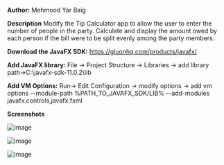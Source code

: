 **Author:** Mehmood Yar Baig

**Description**
Modify the Tip Calculator app to allow the user to enter the number of people in the party. Calculate and display the amount owed by each person if the bill were to be split evenly among the party members.

**Download the JavaFX SDK:** https://gluonhq.com/products/javafx/

**Add JavaFX library:** File -> Project Structure -> Libraries -> add library path->C:\javafx-sdk-11.0.2\lib

**Add VM Options:** Run-> Edit Configuration -> modify options -> add vm options --module-path %PATH_TO_JAVAFX_SDK/LIB% --add-modules javafx.controls,javafx.fxml



**Screenshots**


![image](https://user-images.githubusercontent.com/48985550/119401808-dd458280-bcfd-11eb-9581-7d020f00c0c0.png)

![image](https://user-images.githubusercontent.com/48985550/119401868-edf5f880-bcfd-11eb-9367-2b73faeffb90.png)

![image](https://user-images.githubusercontent.com/48985550/119401917-fc441480-bcfd-11eb-9961-b4aa5280a14e.png)
